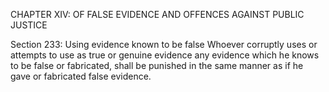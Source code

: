 CHAPTER XIV: OF FALSE EVIDENCE AND OFFENCES AGAINST PUBLIC JUSTICE

Section 233: Using evidence known to be false
Whoever corruptly uses or attempts to use as true or genuine evidence any evidence which he knows to be false or fabricated, shall be punished in the same manner as if he gave or fabricated false evidence.


